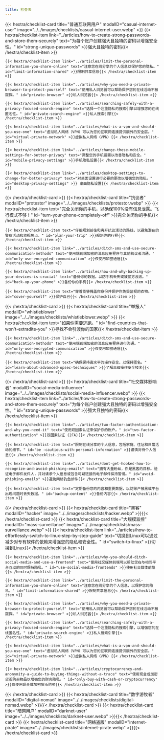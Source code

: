 ```yaml
---
title: 检查表
---
```

<div class="checklist-grid">
{{< hextra/checklist-card title="普通互联网用户" modalID="casual-internet-user" image="../../images/checklists/casual-internet-user.webp" >}}
    {{< hextra/checklist-item link="../articles/how-to-create-strong-passwords-and-store-them-securely" text="为每个账户创建强大且独特的密码以增强安全性。" id="strong-unique-passwords" >}}强大且独特的密码{{< /hextra/checklist-item >}}

    {{< hextra/checklist-item link="../articles/limit-the-personal-information-you-share-online" text="注意您在线分享的个人信息以保护您的隐私。" id="limit-information-shared" >}}限制共享信息{{< /hextra/checklist-item >}}

    {{< hextra/checklist-item link="../articles/why-you-need-a-private-browser-to-protect-yourself" text="使用私人浏览器可以帮助保护您的在线活动不被窥探。" id="private-browser" >}}私人浏览器{{< /hextra/checklist-item >}}

    {{< hextra/checklist-item link="../articles/searching-safely-with-a-privacy-focused-search-engine" text="选择一个注重隐私的搜索引擎以增强您的在线匿名性。" id="private-search-engine" >}}私人搜索引擎{{< /hextra/checklist-item >}}

    {{< hextra/checklist-item link="../articles/what-is-a-vpn-and-should-you-use-one" text="虚拟私人网络（VPN）可以为您的互联网连接提供额外的安全层。" id="virtual-private-network" >}}虚拟私人网络（VPN）{{< /hextra/checklist-item >}}

    {{< hextra/checklist-item link="../articles/change-these-mobile-settings-for-better-privacy" text="调整您的手机设置以改善隐私和安全。" id="mobile-privacy-settings" >}}手机隐私设置{{< /hextra/checklist-item >}}

    {{< hextra/checklist-item link="../articles/desktop-settings-to-change-for-better-privacy" text="对桌面设置进行必要的更改以增强您的隐私。" id="desktop-privacy-settings" >}} 桌面隐私设置{{< /hextra/checklist-item >}}
{{< /hextra/checklist-card >}}
{{< hextra/checklist-card title="抗议者" modalID="protestor" image="../../images/checklists/protestor.webp" >}}
    {{< hextra/checklist-item text="完全关闭你的手机，以确保100%没有信息泄露。飞行模式不够！" id="turn-your-phone-completely-off" >}}完全关闭你的手机{{< /hextra/checklist-item >}}

    {{< hextra/checklist-item text="仔细规划前往和离开抗议活动的路线，以避免潜在的警察活动和监视热点。" id="plan-your-trip" >}}规划你的行程{{< /hextra/checklist-item >}}
    
    {{< hextra/checklist-item link="../articles/ditch-sms-and-use-secure-communication-methods" text="使用端到端加密的消息应用程序与其他抗议者沟通。" id="only-use-encrypted-communication" >}}仅使用加密通信{{< /hextra/checklist-item >}}

    {{< hextra/checklist-item link="../articles/how-and-why-backing-up-your-devices-is-crucial" text="备份你的数据，以防手机丢失或被警方没收。" id="back-up-your-phone" >}}备份你的手机{{< /hextra/checklist-item >}}

    {{< hextra/checklist-item text="穿着能够掩盖你身份并保护你免受监视的衣物。" id="cover-yourself" >}}保护自己{{< /hextra/checklist-item >}}
{{< /hextra/checklist-card >}}
{{< hextra/checklist-card title="举报人" modalID="whistleblower" image="../../images/checklists/whistleblower.webp" >}}
    {{< hextra/checklist-item text="如果你需要逃跑。" id="find-countries-that-won't-extradite-you" >}}寻找不会引渡你的国家{{< /hextra/checklist-item >}}

    {{< hextra/checklist-item link="../articles/ditch-sms-and-use-secure-communication-methods" text="使用端到端加密的消息应用程序进行沟通。" id="only-use-encrypted-communication" >}}仅使用加密通信{{< /hextra/checklist-item >}}

    {{< hextra/checklist-item text="确保保持高水平的操作安全，以保持匿名。" id="learn-about-advanced-opsec-techniques" >}}了解高级操作安全技术{{< /hextra/checklist-item >}}
{{< /hextra/checklist-card >}}
{{< hextra/checklist-card title="社交媒体影响者" modalID="social-media-influencer" image="../../images/checklists/social-media-influencer.webp" >}}
    {{< hextra/checklist-item link="../articles/how-to-create-strong-passwords-and-store-them-securely" text="为每个账户创建强大且独特的密码以增强安全性。" id="strong-unique-passwords" >}}强大且独特的密码{{< /hextra/checklist-item >}}

    {{< hextra/checklist-item link="../articles/two-factor-authentication-and-why-you-need-it" text="使用双因素认证来保护你的账户。" id="two-factor-authentication" >}}双因素认证 (2FA){{< /hextra/checklist-item >}}

    {{< hextra/checklist-item text="限制在线分享的个人信息，包括家庭、住址和日常活动的细节。" id="be -cautious-with-personal-information" >}}谨慎对待个人信息{{< /hextra/checklist-item >}}

    {{< hextra/checklist-item link="../articles/dont-get-hooked-how-to-recognize-and-avoid-phishing-emails" text="拥有大量粉丝，你是黑客的目标。验证电子邮件发件人，并对请求个人信息或包含可疑链接的电子邮件保持警惕。" id="avoid-phishing-emails" >}}避免网络钓鱼邮件{{< /hextra/checklist-item >}}

    {{< hextra/checklist-item text="定期备份您的内容和重要数据，以防账户被黑或平台出现问题时丢失数据。" id="backup-content" >}}备份内容{{< /hextra/checklist-item >}}
{{< /hextra/checklist-card >}}
{{< hextra/checklist-card title="黑客" modalID="hacker" image="../../images/checklists/hacker.webp" >}}{{< /hextra/checklist-card >}}
{{< hextra/checklist-card title="大规模监控" modalID="mass-surveillance" image="../../images/checklists/mass-surveillance.webp" >}}
    {{< hextra/checklist-item link="../articles/how-to-effortlessly-switch-to-linux-step-by-step-guide" text="切换到Linux可以通过减少对专有软件的依赖来增强您的隐私和安全性。" id="switch-to-linux" >}}切换到Linux{{< /hextra/checklist-item >}}

    {{< hextra/checklist-item link="../articles/why-you-should-ditch-social-media-and-use-a-frontend" text="使用社交媒体前端可以帮助您在与相同平台互动的同时保持隐私。" id="use-social-media-frontends" >}}使用社交媒体前端{{< /hextra/checklist-item >}}

    {{< hextra/checklist-item link="../articles/limit-the-personal-information-you-share-online" text="注意您在线分享的个人信息，以保护您的隐私。" id="limit-information-shared" >}}限制共享信息{{< /hextra/checklist-item >}}

    {{< hextra/checklist-item link="../articles/why-you-need-a-private-browser-to-protect-yourself" text="使用私人浏览器可以帮助保护您的在线活动不被窥探。" id="private-browser" >}}私人浏览器{{< /hextra/checklist-item >}}

    {{< hextra/checklist-item link="../articles/searching-safely-with-a-privacy-focused-search-engine" text="选择一个注重隐私的搜索引擎，以增强您的在线匿名性。" id="private-search-engine" >}}私人搜索引擎{{< /hextra/checklist-item >}}

    {{< hextra/checklist-item link="../articles/what-is-a-vpn-and-should-you-use-one" text="虚拟私人网络（VPN）可以为您的互联网连接提供额外的安全层。" id="virtual-private-network" >}}虚拟私人网络（VPN）{{< /hextra/checklist-item >}}

    {{< hextra/checklist-item link="../articles/cryptocurrency-and-anonymity-a-guide-to-buying-things-without-a-trace" text="使用现金或加密货币购买物品以增强您的财务隐私。" id="only-buy-with-cash-or-cryptocurrency" >}}仅使用现金或加密货币购买{{< /hextra/checklist-item >}}
{{< /hextra/checklist-card >}}
{{< hextra/checklist-card title="数字游牧者" modalID="digital-nomad" image="../../images/checklists/digital-nomad.webp" >}}{{< /hextra/checklist-card >}}
{{< hextra/checklist-card title="暗网用户" modalID="darknet-user" image="../../images/checklists/darknet-user.webp" >}}{{< /hextra/checklist-card >}}
{{< hextra/checklist-card title="网络盗版" modalID="internet-pirate" image="../../images/checklists/internet-pirate.webp" >}}{{< /hextra/checklist-card >}}
</div>